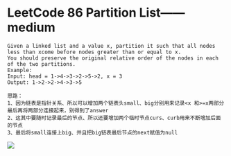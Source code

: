 # LeetCode 86 Partition List——medium

```
Given a linked list and a value x, partition it such that all nodes less than xcome before nodes greater than or equal to x.
You should preserve the original relative order of the nodes in each of the two partitions.
Example:
Input: head = 1->4->3->2->5->2, x = 3
Output: 1->2->2->4->3->5
```

```
思路：
1、因为链表是指针关系、所以可以增加两个链表头small、big分别用来记录<x 和>=x两部分
最后再将两部分连接起来，别得到了answer
2、这其中要随时记录最后的节点、所以还要增加两个临时节点curs、curb用来不断增加后面的节点
3、最后将small连接上big、并且把big链表最后节点的next赋值为null
```
![](https://github.com/only-you/interview/blob/master/picture/86.png)
